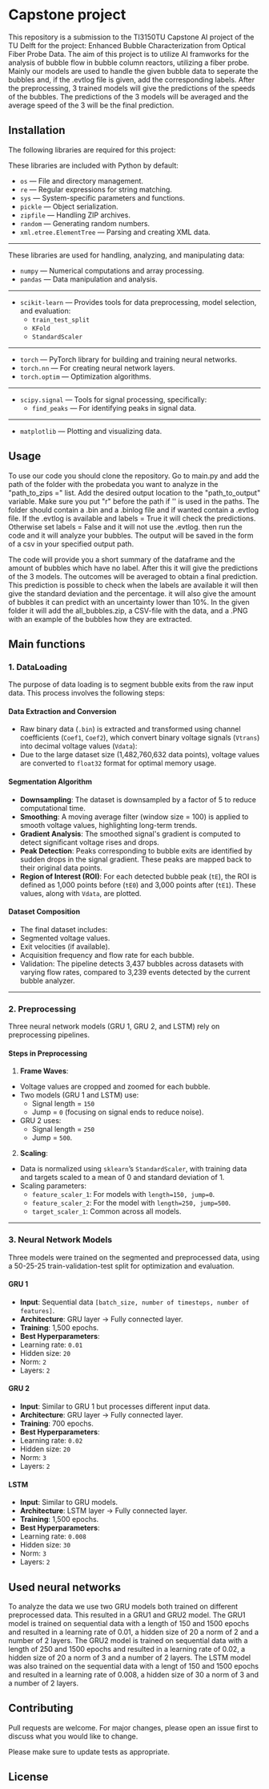 # Capstone project
This repository is a submission to the TI3150TU Capstone AI project of the TU Delft for the project: Enhanced Bubble Characterization from Optical Fiber Probe Data. The aim of this project is to utilize AI framworks for the analysis of bubble flow in bubble column reactors, utilizing a fiber probe. Mainly our models are used to handle the given bubble data to seperate the bubbles and, if the .evtlog file is given, add the corresponding labels. After the preprocessing, 3 trained models will give the predictions of the speeds of the bubbles. The predictions of the 3 models will be averaged and the average speed of the 3 will be the final prediction.  


## Installation


The following libraries are required for this project:

These libraries are included with Python by default:
- `os` — File and directory management.
- `re` — Regular expressions for string matching.
- `sys` — System-specific parameters and functions.
- `pickle` — Object serialization.
- `zipfile` — Handling ZIP archives.
- `random` — Generating random numbers.
- `xml.etree.ElementTree` — Parsing and creating XML data.

---

These libraries are used for handling, analyzing, and manipulating data:
- `numpy` — Numerical computations and array processing.
- `pandas` — Data manipulation and analysis.

---

- `scikit-learn` — Provides tools for data preprocessing, model selection, and evaluation:
  - `train_test_split`
  - `KFold`
  - `StandardScaler`

---

- `torch` — PyTorch library for building and training neural networks.
- `torch.nn` — For creating neural network layers.
- `torch.optim` — Optimization algorithms.

---
- `scipy.signal` — Tools for signal processing, specifically:
  - `find_peaks` — For identifying peaks in signal data.

---

- `matplotlib` — Plotting and visualizing data.

## Usage
To use our code you should clone the repository.
Go to main.py and add the path of the folder with the probedata you want to analyze in the "path_to_zips =" list.
Add the desired output location to the "path_to_output" variable.
Make sure you put "r" before the path if '\' is used in the paths.
The folder should contain a .bin and a .binlog file and if wanted contain a .evtlog file.
If the .evtlog is available and labels = True it will check the predictions. 
Otherwise set labels = False and it will not use the .evtlog.
then run the code and it will analyze your bubbles. 
The output will be saved in the form of a csv in your specified output path.

The code will provide you a short summary of the dataframe and the amount of bubbles which have no label. After this it will give the predictions of the 3 models. The outcomes will be averaged to obtain a final prediction. This prediction is possible to check when the labels are available it will then give the standard deviation and the percentage. 
it will also give the amount of bubbles it can predict with an uncertainty lower than 10%. 
In the given folder it will add the all_bubbles.zip, a CSV-file with the data, and a .PNG with an example of the bubbles how they are extracted.

## Main functions

### **1. DataLoading**  
The purpose of data loading is to segment bubble exits from the raw input data. This process involves the following steps:  

#### **Data Extraction and Conversion**  
- Raw binary data (`.bin`) is extracted and transformed using channel coefficients (`Coef1`, `Coef2`), which convert binary voltage signals (`Vtrans`) into decimal voltage values (`Vdata`):  
- Due to the large dataset size (1,482,760,632 data points), voltage values are converted to `float32` format for optimal memory usage.

#### **Segmentation Algorithm**  
- **Downsampling**: The dataset is downsampled by a factor of 5 to reduce computational time.  
- **Smoothing**: A moving average filter (window size = 100) is applied to smooth voltage values, highlighting long-term trends.  
- **Gradient Analysis**: The smoothed signal's gradient is computed to detect significant voltage rises and drops.  
- **Peak Detection**: Peaks corresponding to bubble exits are identified by sudden drops in the signal gradient. These peaks are mapped back to their original data points.  
- **Region of Interest (ROI)**: For each detected bubble peak (`tE`), the ROI is defined as 1,000 points before (`tE0`) and 3,000 points after (`tE1`). These values, along with `Vdata`, are plotted.


#### **Dataset Composition**  
- The final dataset includes:
- Segmented voltage values.
- Exit velocities (if available).
- Acquisition frequency and flow rate for each bubble.
- Validation: The pipeline detects 3,437 bubbles across datasets with varying flow rates, compared to 3,239 events detected by the current bubble analyzer.

---

### **2. Preprocessing**  
Three neural network models (GRU 1, GRU 2, and LSTM) rely on preprocessing pipelines.  

#### **Steps in Preprocessing**  
1. **Frame Waves**:  
 - Voltage values are cropped and zoomed for each bubble.  
 - Two models (GRU 1 and LSTM) use:
   - Signal length = `150`
   - Jump = `0` (focusing on signal ends to reduce noise).  
 - GRU 2 uses:
   - Signal length = `250`
   - Jump = `500`.
2. **Scaling**:  
 - Data is normalized using `sklearn`’s `StandardScaler`, with training data and targets scaled to a mean of 0 and standard deviation of 1.  
 - Scaling parameters:  
   - `feature_scaler_1`: For models with `length=150, jump=0`.  
   - `feature_scaler_2`: For the model with `length=250, jump=500`.  
   - `target_scaler_1`: Common across all models.

---

### **3. Neural Network Models**  
Three models were trained on the segmented and preprocessed data, using a 50-25-25 train-validation-test split for optimization and evaluation.  

#### **GRU 1**  
- **Input**: Sequential data `[batch_size, number of timesteps, number of features]`.  
- **Architecture**: GRU layer → Fully connected layer.  
- **Training**: 1,500 epochs.  
- **Best Hyperparameters**:
- Learning rate: `0.01`  
- Hidden size: `20`  
- Norm: `2`  
- Layers: `2`

#### **GRU 2**  
- **Input**: Similar to GRU 1 but processes different input data.  
- **Architecture**: GRU layer → Fully connected layer.  
- **Training**: 700 epochs.  
- **Best Hyperparameters**:
- Learning rate: `0.02`  
- Hidden size: `20`  
- Norm: `3`  
- Layers: `2`

#### **LSTM**  
- **Input**: Similar to GRU models.  
- **Architecture**: LSTM layer → Fully connected layer.  
- **Training**: 1,500 epochs.  
- **Best Hyperparameters**:
- Learning rate: `0.008`  
- Hidden size: `30`  
- Norm: `3`  
- Layers: `2`

## Used neural networks
To analyze the data we use two GRU models both trained on different preprocessed data. This resulted in a GRU1 and GRU2 model. 
The GRU1 model is trained on sequential data with a length of 150 and 1500 epochs and resulted in a learning rate of 0.01, a hidden size of 20 a norm of 2  and a number of 2 layers.
The GRU2 model is trained on sequential data with a length of 250 and 1500 epochs and resulted in a learning rate of 0.02, a hidden size of 20 a norm of 3  and a number of 2 layers.
The LSTM model was also trained on the sequential data with a lengt of 150 and 1500 epochs and resulted in  a learning rate of 0.008, a hidden size of 30 a norm of 3 and a number of 2 layers.


## Contributing

Pull requests are welcome. For major changes, please open an issue first
to discuss what you would like to change.

Please make sure to update tests as appropriate.

## License

